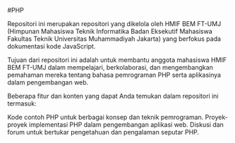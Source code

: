 #PHP

Repositori ini merupakan repositori yang dikelola oleh HMIF BEM FT-UMJ (Himpunan Mahasiswa Teknik Informatika Badan Eksekutif Mahasiswa Fakultas Teknik Universitas Muhammadiyah Jakarta) yang berfokus pada dokumentasi kode JavaScript.

Tujuan dari repositori ini adalah untuk membantu anggota mahasiswa HMIF BEM FT-UMJ dalam mempelajari, berkolaborasi, dan mengembangkan pemahaman mereka tentang bahasa pemrograman PHP serta aplikasinya dalam pengembangan web.

Beberapa fitur dan konten yang dapat Anda temukan dalam repositori ini termasuk:

Kode contoh PHP untuk berbagai konsep dan teknik pemrograman. Proyek-proyek implementasi PHP dalam pengembangan aplikasi web. Diskusi dan forum untuk bertukar pengetahuan dan pengalaman seputar PHP.
